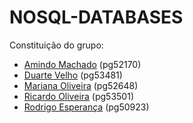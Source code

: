 # NOSQL-DATABASES

Constituição do grupo:
- [Amindo Machado](https://github.com/IMindo) (pg52170)
- [Duarte Velho](https://github.com/duartebred) (pg53481)
- [Mariana Oliveira](https://github.com/ketamine-juice) (pg52648)
- [Ricardo Oliveira](https://github.com/ricardofoliveira61) (pg53501)
- [Rodrigo Esperança](https://github.com/esperancaa) (pg50923)
